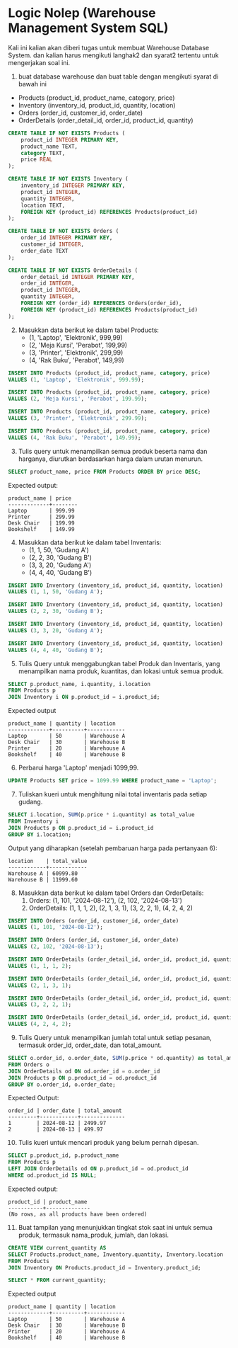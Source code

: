 # Logic Nolep (Warehouse Management System SQL)
Kali ini kalian akan diberi tugas untuk membuat Warehouse Database System. dan kalian harus mengikuti langhak2 dan syarat2 tertentu untuk 
mengerjakan soal ini.

1. buat database warehouse dan buat table dengan mengikuti syarat di bawah ini
  -  Products (product_id, product_name, category, price)
  -  Inventory (inventory_id, product_id, quantity, location)
  -  Orders (order_id, customer_id, order_date)
  -  OrderDetails (order_detail_id, order_id, product_id, quantity)

```sql
CREATE TABLE IF NOT EXISTS Products (
    product_id INTEGER PRIMARY KEY,
    product_name TEXT,
    category TEXT,
    price REAL
);

CREATE TABLE IF NOT EXISTS Inventory (
    inventory_id INTEGER PRIMARY KEY,
    product_id INTEGER,
    quantity INTEGER,
    location TEXT,
    FOREIGN KEY (product_id) REFERENCES Products(product_id)
);

CREATE TABLE IF NOT EXISTS Orders (
    order_id INTEGER PRIMARY KEY,
    customer_id INTEGER,
    order_date TEXT
);

CREATE TABLE IF NOT EXISTS OrderDetails (
    order_detail_id INTEGER PRIMARY KEY,
    order_id INTEGER,
    product_id INTEGER,
    quantity INTEGER,
    FOREIGN KEY (order_id) REFERENCES Orders(order_id),
    FOREIGN KEY (product_id) REFERENCES Products(product_id)
);
```

2. Masukkan data berikut ke dalam tabel Products:
    - (1, 'Laptop', 'Elektronik', 999,99)
    - (2, 'Meja Kursi', 'Perabot', 199,99)
    - (3, 'Printer', 'Elektronik', 299,99)
    - (4, 'Rak Buku', 'Perabot', 149,99)

```sql
INSERT INTO Products (product_id, product_name, category, price)
VALUES (1, 'Laptop', 'Elektronik', 999.99);

INSERT INTO Products (product_id, product_name, category, price)
VALUES (2, 'Meja Kursi', 'Perabot', 199.99);

INSERT INTO Products (product_id, product_name, category, price)
VALUES (3, 'Printer', 'Elektronik', 299.99);

INSERT INTO Products (product_id, product_name, category, price)
VALUES (4, 'Rak Buku', 'Perabot', 149.99);
```
  
3. Tulis query untuk menampilkan semua produk beserta nama dan harganya, diurutkan berdasarkan harga dalam urutan menurun.

```sql
SELECT product_name, price FROM Products ORDER BY price DESC;
```

Expected output:
```
product_name | price
-------------+--------
Laptop       | 999.99
Printer      | 299.99
Desk Chair   | 199.99
Bookshelf    | 149.99
```

4. Masukkan data berikut ke dalam tabel Inventaris:
    - (1, 1, 50, 'Gudang A')
    - (2, 2, 30, 'Gudang B')
    - (3, 3, 20, 'Gudang A')
    - (4, 4, 40, 'Gudang B')

```sql
INSERT INTO Inventory (inventory_id, product_id, quantity, location)
VALUES (1, 1, 50, 'Gudang A');

INSERT INTO Inventory (inventory_id, product_id, quantity, location)
VALUES (2, 2, 30, 'Gudang B');

INSERT INTO Inventory (inventory_id, product_id, quantity, location)
VALUES (3, 3, 20, 'Gudang A');

INSERT INTO Inventory (inventory_id, product_id, quantity, location)
VALUES (4, 4, 40, 'Gudang B');
```
  
5. Tulis Query untuk menggabungkan tabel Produk dan Inventaris, yang menampilkan nama produk, kuantitas, dan lokasi untuk semua produk.

```sql
SELECT p.product_name, i.quantity, i.location
FROM Products p
JOIN Inventory i ON p.product_id = i.product_id;
```

Expected output
```
product_name | quantity | location
-------------+----------+------------
Laptop       | 50       | Warehouse A
Desk Chair   | 30       | Warehouse B
Printer      | 20       | Warehouse A
Bookshelf    | 40       | Warehouse B
```

6. Perbarui harga 'Laptop' menjadi 1099,99.

```sql
UPDATE Products SET price = 1099.99 WHERE product_name = 'Laptop';
```

7. Tuliskan kueri untuk menghitung nilai total inventaris pada setiap gudang.

```sql
SELECT i.location, SUM(p.price * i.quantity) as total_value
FROM Inventory i
JOIN Products p ON p.product_id = i.product_id
GROUP BY i.location;
```

Output yang diharapkan (setelah pembaruan harga pada pertanyaan 6):
```
location    | total_value
------------+------------
Warehouse A | 60999.80
Warehouse B | 11999.60
```

8. Masukkan data berikut ke dalam tabel Orders dan OrderDetails:
    1. Orders: (1, 101, '2024-08-12'), (2, 102, '2024-08-13')
    2. OrderDetails: (1, 1, 1, 2), (2, 1, 3, 1), (3, 2, 2, 1), (4, 2, 4, 2)

```sql
INSERT INTO Orders (order_id, customer_id, order_date)
VALUES (1, 101, '2024-08-12');

INSERT INTO Orders (order_id, customer_id, order_date)
VALUES (2, 102, '2024-08-13');

INSERT INTO OrderDetails (order_detail_id, order_id, product_id, quantity)
VALUES (1, 1, 1, 2);

INSERT INTO OrderDetails (order_detail_id, order_id, product_id, quantity)
VALUES (2, 1, 3, 1);

INSERT INTO OrderDetails (order_detail_id, order_id, product_id, quantity)
VALUES (3, 2, 2, 1);

INSERT INTO OrderDetails (order_detail_id, order_id, product_id, quantity)
VALUES (4, 2, 4, 2);
```
  
9. Tulis Query untuk menampilkan jumlah total untuk setiap pesanan, termasuk order_id, order_date, dan total_amount.

```sql
SELECT o.order_id, o.order_date, SUM(p.price * od.quantity) as total_amount
FROM Orders o 
JOIN OrderDetails od ON od.order_id = o.order_id
JOIN Products p ON p.product_id = od.product_id
GROUP BY o.order_id, o.order_date;
```

Expected Output:
```
order_id | order_date | total_amount
---------+------------+--------------
1        | 2024-08-12 | 2499.97
2        | 2024-08-13 | 499.97
```

10. Tulis kueri untuk mencari produk yang belum pernah dipesan.

```sql
SELECT p.product_id, p.product_name
FROM Products p
LEFT JOIN OrderDetails od ON p.product_id = od.product_id
WHERE od.product_id IS NULL;
```

Expected output:
```
product_id | product_name
-----------+--------------
(No rows, as all products have been ordered)
```

11. Buat tampilan yang menunjukkan tingkat stok saat ini untuk semua produk, termasuk nama_produk, jumlah, dan lokasi.

```sql
CREATE VIEW current_quantity AS
SELECT Products.product_name, Inventory.quantity, Inventory.location
FROM Products
JOIN Inventory ON Products.product_id = Inventory.product_id;

SELECT * FROM current_quantity;
```

Expected output
```
product_name | quantity | location
-------------+----------+------------
Laptop       | 50       | Warehouse A
Desk Chair   | 30       | Warehouse B
Printer      | 20       | Warehouse A
Bookshelf    | 40       | Warehouse B
```

